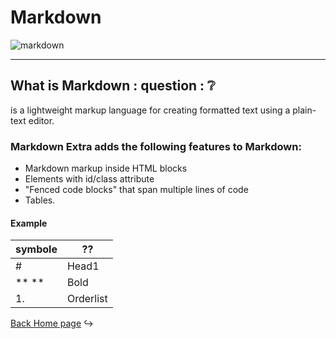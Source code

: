 # **Markdown**
 ![markdown](https://upload.wikimedia.org/wikipedia/commons/thumb/4/48/Markdown-mark.svg/1200px-Markdown-mark.svg.png)
 
___
 ## What is Markdown : question : :grey_question:
  is a lightweight markup language for creating formatted text using a plain-text editor. 
  
  ### Markdown Extra adds the following features to Markdown: 
   -  Markdown markup inside HTML blocks
   -  Elements with id/class attribute
   - "Fenced code blocks" that span multiple lines of code
   - Tables.
   
   #### Example  
   | symbole  | ??   |
| ------- | ------- |
| # | Head1  |
| **  ** | Bold  |
| 1.| Orderlist  |

[Back Home page](https://rahafalbakkar.github.io/Raeding-Note) :arrow_right_hook:
   
 
